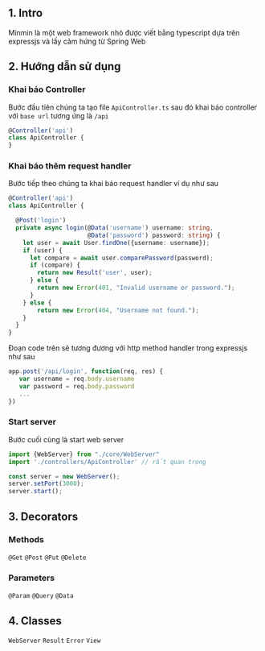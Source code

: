 ## 1. Intro
Minmin là một web framework nhỏ được viết bằng typescript dựa trên expressjs và lấy cảm hứng từ Spring Web

## 2. Hướng dẫn sử dụng

### Khai báo Controller 

Bước đầu tiên chúng ta tạo file ```ApiController.ts``` sau đó khai báo controller với ```base url``` tương ứng là ```/api```

```ts
@Controller('api')
class ApiController {
}
```

### Khai báo thêm  request handler

Bước tiếp theo chúng ta khai báo request handler ví dụ như sau

```ts
@Controller('api')
class ApiController {

  @Post('login')
  private async login(@Data('username') username: string,
                      @Data('password') password: string) {
    let user = await User.findOne({username: username});
    if (user) {
      let compare = await user.comparePassword(password);
      if (compare) {              
        return new Result('user', user);
      } else {
        return new Error(401, "Invalid username or password.");
      }
    } else {
        return new Error(404, "Username not found.");
    }
  }
}
```

Đoạn code trên sẽ tương đương với http method handler trong expressjs như sau
```js
app.post('/api/login', function(req, res) {
   var username = req.body.username
   var password = req.body.password  
   ...
})
```

### Start server

Bước cuối cùng là start web server

```ts
import {WebServer} from "./core/WebServer"
import './controllers/ApiController' // rất quan trọng

const server = new WebServer();
server.setPort(3000);
server.start();
  ```
## 3. Decorators

### Methods

```@Get```
```@Post```
```@Put```
```@Delete```

### Parameters

```@Param```
```@Query```
```@Data```

## 4. Classes

```WebServer```
```Result```
```Error```
```View```

